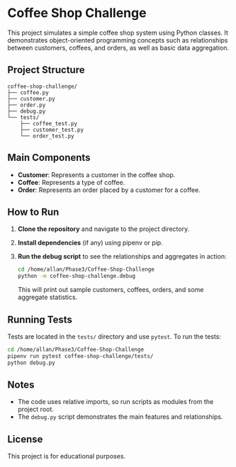 # Coffee Shop Challenge

This project simulates a simple coffee shop system using Python classes. It demonstrates object-oriented programming concepts such as relationships between customers, coffees, and orders, as well as basic data aggregation.

## Project Structure

```
coffee-shop-challenge/
├── coffee.py
├── customer.py
├── order.py
├── debug.py
└── tests/
    ├── coffee_test.py
    ├── customer_test.py
    └── order_test.py
```

## Main Components

- **Customer**: Represents a customer in the coffee shop.
- **Coffee**: Represents a type of coffee.
- **Order**: Represents an order placed by a customer for a coffee.

## How to Run

1. **Clone the repository** and navigate to the project directory.

2. **Install dependencies** (if any) using pipenv or pip.

3. **Run the debug script** to see the relationships and aggregates in action:

   ```sh
   cd /home/allan/Phase3/Coffee-Shop-Challenge
   python -m coffee-shop-challenge.debug
   ```

   This will print out sample customers, coffees, orders, and some aggregate statistics.

## Running Tests

Tests are located in the `tests/` directory and use `pytest`. To run the tests:

```sh
cd /home/allan/Phase3/Coffee-Shop-Challenge
pipenv run pytest coffee-shop-challenge/tests/
python debug.py
```

## Notes

- The code uses relative imports, so run scripts as modules from the project root.
- The `debug.py` script demonstrates the main features and relationships.

## License

This project is for educational purposes.